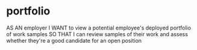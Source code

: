 # portfolio

AS AN employer
I WANT to view a potential employee's deployed portfolio of work samples
SO THAT I can review samples of their work and assess whether they're a good candidate for an open position

